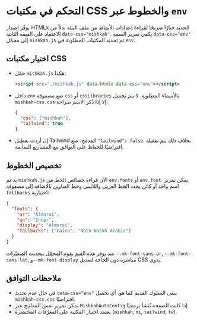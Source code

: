 # التحكم في مكتبات CSS والخطوط عبر `env`

يوفّر إصدار HTMLx الجديد خيارًا صريحًا لقراءة إعدادات الأنماط من ملف البيئة بدلاً من الاعتماد على القيمة الثابتة `data-css="mishkah"`. يكفي تمرير السمة `data-css="env"` إلى محمّل `mishkah.js` ثم تحديد المكتبات المطلوبة في `env`.

## اختيار مكتبات CSS

- حمّل `mishkah.js` هكذا:

  ```html
  <script src="./mishkah.js" data-htmlx data-css="env"></script>
  ```

- داخل `env` ضع مصفوفة `css` أو `cssLibraries` بالأسماء المطلوبة. لا يتم تحميل `mishkah-css.css` إلا إذا ذُكر الاسم صراحة:

  ```json
  {
    "css": ["mishkah"],
    "tailwind": true
  }
  ```

- إن أردت تعطيل Tailwind المدمج، ضع `"tailwind": false`. بخلاف ذلك يتم تفعيله افتراضيًا للحفاظ على التوافق مع المشاريع السابقة.

## تخصيص الخطوط

يدعم `mishkah.js` الآن قراءة خصائص الخط من `env.fonts` أو `env.font`. يمكن تمرير اسم واحد أو كائن يحدد الخط العربي واللاتيني وخط العناوين بالإضافة إلى مصفوفة `fallbacks` اختيارية:

```json
{
  "fonts": {
    "ar": "Almarai",
    "en": "Inter",
    "display": "Almarai",
    "fallbacks": ["Cairo", "Noto Naskh Arabic"]
  }
}
```

عند توفر هذه القيم يقوم المحمّل بتحديث المتغيّرات `--mk-font-sans-ar`, `--mk-font-sans-lat`, و`--mk-font-display` مباشرة دون الحاجة لتعديل CSS يدوي.

## ملاحظات التوافق

- في حال عدم تحديد `data-css="env"` يبقى السلوك القديم كما هو، أي تحميل `mishkah-css.css` افتراضيًا.
- يمكن تمرير نفس المفاتيح عبر `MishkahAutoConfig` إذا كانت الصفحة تُنشأ برمجيًا.
- يعتمد اختيار المكتبة على المعرّفات المختصرة (`mishkah`, `mi`, `tailwind`, `tw`).
